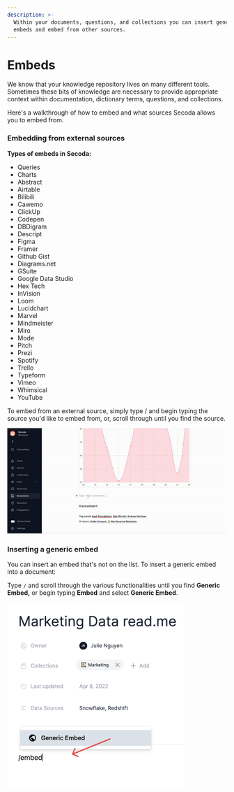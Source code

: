 ```yaml
---
description: >-
  Within your documents, questions, and collections you can insert generic
  embeds and embed from other sources.
---
```


# Embeds

We know that your knowledge repository lives on many different tools. Sometimes these bits of knowledge are necessary to provide appropriate context within documentation, dictionary terms, questions, and collections.&#x20;

Here's a walkthrough of how to embed and what sources Secoda allows you to embed from.&#x20;

### Embedding from external sources

**Types of embeds in Secoda:**

* Queries
* Charts
* Abstract
* Airtable&#x20;
* Bilibili
* Cawemo
* ClickUp
* Codepen
* DBDigram
* Descript
* Figma
* Framer
* Github Gist
* Diagrams.net
* GSuite
* Google Data Studio
* Hex Tech
* InVision
* Loom
* Lucidchart&#x20;
* Marvel
* Mindmeister
* Miro
* Mode
* Pitch
* Prezi
* Spotify
* Trello
* Typeform
* Vimeo
* Whimsical&#x20;
* YouTube

To embed from an external source, simply type / and begin typing the source you'd like to embed from, or, scroll through until you find the source.&#x20;

![](<../.gitbook/assets/ezgif.com-gif-maker (8).gif>)

### Inserting a generic embed

You can insert an embed that's not on the list. To insert a generic embed into a document:&#x20;

Type `/` and scroll through the various functionalities until you find **Generic Embed,** or begin typing **Embed** and select **Generic Embed**.&#x20;

![](<../.gitbook/assets/Group 583.png>)

